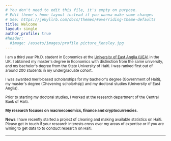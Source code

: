```yaml
---
# You don't need to edit this file, it's empty on purpose.
# Edit theme's home layout instead if you wanna make some changes
# See: https://jekyllrb.com/docs/themes/#overriding-theme-defaults
title: Welcome
layout: single
author_profile: true
#header:
  #image: /assets/images/profile picture_Kensley.jpg
---
```

 <sub> I am a third year Ph.D. student in Economics at the [University of East Anglia (UEA)](https://www.uea.ac.uk/about/school-of-economics) in the UK. I obtained my master's degree in Economics with distinction from the same university, and my bachelor's degree from the State University of Haiti. I was ranked first out of around 200 students in my undergraduate cohort.  <sub> 
  
 <sub> I was awarded merit-based scholarships for my bachelor's degree (Government of Haiti), my master's degree (Chevening scholarhsip) and my doctoral studies (University of East Anglia). </sub>
 

 
 <sub> Prior to starting my doctoral studies, I worked at the research department of the Central Bank of Haiti. </sub>
 

<sub> **My research focuses on macroeconomics, finance and cryptocurrencies.** <sub> 

<sub> **News** I have recently started a project of cleaning and making available statistics on Haiti. Please get in touch if your research interests cross over my areas of expertise or if you are willing to get data to to conduct research on Haiti.<sub> 
  
---

